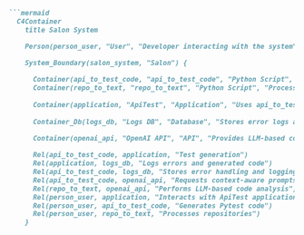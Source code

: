 ```markdown
```mermaid
  C4Container
    title Salon System

    Person(person_user, "User", "Developer interacting with the system")

    System_Boundary(salon_system, "Salon") {
    
      Container(api_to_test_code, "api_to_test_code", "Python Script", "Generates Python test code from API specifications", $tags="App")
      Container(repo_to_text, "repo_to_text", "Python Script", "Processes and analyzes codebases into text files", $tags="App")
      
      Container(application, "ApiTest", "Application", "Uses api_to_test_code for test coverage")
      
      Container_Db(logs_db, "Logs DB", "Database", "Stores error logs and generated code")
      
      Container(openai_api, "OpenAI API", "API", "Provides LLM-based code generation and analysis")

      Rel(api_to_test_code, application, "Test generation")
      Rel(application, logs_db, "Logs errors and generated code")
      Rel(api_to_test_code, logs_db, "Stores error handling and logging")
      Rel(api_to_test_code, openai_api, "Requests context-aware prompts for test generation")
      Rel(repo_to_text, openai_api, "Performs LLM-based code analysis")
      Rel(person_user, application, "Interacts with ApiTest application")
      Rel(person_user, api_to_test_code, "Generates Pytest code")
      Rel(person_user, repo_to_text, "Processes repositories")
    }

```
```